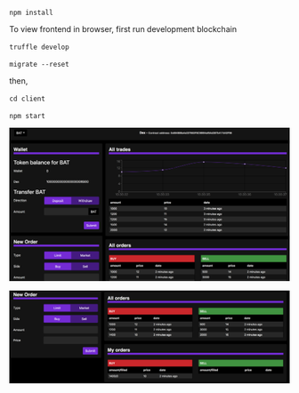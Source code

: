 `npm install`

To view frontend in browser, first run development blockchain

`truffle develop`

`migrate --reset`

then,

`cd client`

`npm start`

![](./screenshots/screenshot1.png)

![](./screenshots/screenshot2.png)